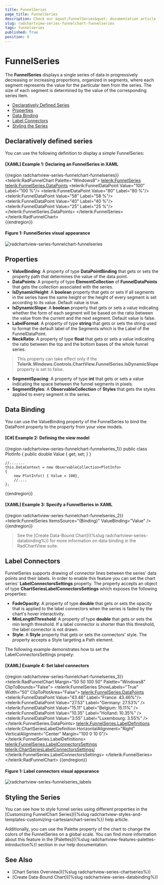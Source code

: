 ```yaml
---
title: FunnelSeries
page_title: FunnelSeries
description: Check our &quot;FunnelSeries&quot; documentation article for the RadChartView {{ site.framework_name }} control.
slug: radchartview-series-funnelchart-funnelseries
tags: funnelseries
published: True
position: 0
---
```


# FunnelSeries

The __FunnelSeries__ displays a single series of data in progressively decreasing or increasing proportions, organized in segments, where each segment represents the value for the particular item from the series. The size of each segment is determined by the value of the corresponding series item.

* [Declaratively Defined Series](#declaratively-defined-series)
* [Properties](#properties)
* [Data Binding](#data-binding)
* [Label Connectors](#label-connectors)
* [Styling the Series](#styling-the-series)

## Declaratively defined series

You can use the following definition to display a simple FunnelSeries:        

#### __[XAML] Example 1: Declaring an FunnelSeries in XAML__
{{region radchartview-series-funnelchart-funnelseries}}
	<telerik:RadFunnelChart Palette="Windows8">
		<telerik:FunnelSeries>
			<telerik:FunnelSeries.DataPoints>
				<telerik:FunnelDataPoint Value="100" Label="100 %"/>
				<telerik:FunnelDataPoint Value="80" Label="80 %"/>
				<telerik:FunnelDataPoint Value="58" Label="58 %"/>
				<telerik:FunnelDataPoint Value="40" Label="40 %"/>
				<telerik:FunnelDataPoint Value="25" Label="25 %"/>
			</telerik:FunnelSeries.DataPoints>
		</telerik:FunnelSeries>
	</telerik:RadFunnelChart>	
{{endregion}}

#### __Figure 1: FunnelSeries visual appearance__
![ radchartview-series-funnelchart-funnelseries](images/radchartview-series-funnelseries.png)

## Properties

* __ValueBinding__: A property of type __DataPointBinding__ that gets or sets the property path that determines the value of the data point.
* __DataPoints__: A property of type __ElementCollection__ of __FunnelDataPoints__ that gets the collection associated with the series.
* __IsDynamicHeight__: A __boolean__ property that gets or sets if all segments in the series have the same height or the height of every segment is set according to its value. Default value is true.
* __IsDynamicSlope__: A __boolean__ property that gets or sets a value indicating whether the form of each segment will be based on the ratio between the value from the current and the next segment. Default value is false.
* __LabelFormat__: A property of type __string__ that gets or sets the string used to format the default label of the Segments which is the Label of the FunnelDataPoint.
* __NeckRatio__: A property of type __float__ that gets or sets a value indicating the ratio between the top and the bottom bases of the whole funnel series. 

>This property can take effect only if the __Telerik.Windows.Controls.ChartView.FunnelSeries.IsDynamicSlope__ property is set to false.

* __SegmentSpacing__: A property of type __int__ that gets or sets a value indicating the space between the funnel segments in pixels.
* __SegmentStyles__: A __ObservableCollection__ of __Styles__ that gets the styles applied to every segment in the series. 

## Data Binding

You can use the ValueBinding property of the FunnelSeries to bind the DataPoint property to the property from your view models.

#### __[C#] Example 2: Defining the view model__

{{region radchartview-series-funnelchart-funnelseries_1}}
	public class PlotInfo
    {
        public double Value { get; set; }
    }

	//.......
	this.DataContext = new ObservableCollection<PlotInfo>
	{
		new PlotInfo() { Value = 100},
		//....
	};
{{endregion}}	

#### __[XAML] Example 3: Specify a FunnelSeries in XAML__
{{region radchartview-series-funnelchart-funnelseries_2}}	
	<telerik:FunnelSeries ItemsSource="{Binding}" ValueBinding="Value" />
{{endregion}}

>See the [Create Data-Bound Chart]({%slug radchartview-series-databinding%}) for more information on data binding in the RadChartView suite.

## Label Connectors

FunnelSeries supports drawing of connector lines between the series' data points and their labels. In order to enable this feature you can set the chart series' __LabelConnectorsSettings__ property. The property accepts an object of type __ChartSeriesLabelConnectorsSettings__ which exposes the following properties:

* __FadeOpacity__: A property of type __double__ that gets or sets the opacity that is applied to the label connectors when the series is faded by the chart's hover interactivity.
* __MinLengthThreshold__: A property of type __double__ that gets or sets the min length threshold. If a label connector is shorter than this threshold, the label connector is not drawn.
* __Style__: A __Style__ property that gets or sets the connectors' style. The property accepts a Style targeting a Path element.

The following example demonstrates how to set the LabelConnectorsSettings propety:

#### __[XAML] Example 4: Set label connectors__
{{region radchartview-series-funnelchart-funnelseries_3}}
	<telerik:RadFunnelChart  Margin="50 50 100 50"  Palette="Windows8" ClipToBounds="False">
		<telerik:FunnelSeries ShowLabels="True" Width="50" ClipToPlotArea="False">
			<telerik:FunnelSeries.DataPoints>
				<telerik:FunnelDataPoint Value="43.46" Label="France: 43.46%"/>
				<telerik:FunnelDataPoint Value="27.53" Label="Germany: 27.53%" />
				<telerik:FunnelDataPoint Value="15.11" Label="Belgium: 15.11%" />
				<telerik:FunnelDataPoint Value="10.35" Label="Holland: 10.35%" />
				<telerik:FunnelDataPoint Value="3.55" Label="Luxembourg: 3.55%" />
			</telerik:FunnelSeries.DataPoints>
			<telerik:FunnelSeries.LabelDefinitions>
				<telerik:ChartSeriesLabelDefinition HorizontalAlignment="Right" VerticalAlignment="Center" Margin="100 0 10 0"/>
			</telerik:FunnelSeries.LabelDefinitions>
			<telerik:FunnelSeries.LabelConnectorsSettings>
				<telerik:ChartSeriesLabelConnectorsSettings/>
			</telerik:FunnelSeries.LabelConnectorsSettings>
		</telerik:FunnelSeries>
	</telerik:RadFunnelChart>
{{endregion}}

#### __Figure 1: Label connectors visual appearance__
![ radchartview-series-funnelseries_labels](images/radchartview-series-funnelseries_labels.png)

## Styling the Series

You can see how to style funnel series using different properties in the [Customizing FunnelChart Series]({%slug radchartview-styles-and-templates-customizing-cartesianchart-series%}) help article.

Additionally, you can use the Palette property of the chart to change the colors of the FunnelSeries on a global scale. You can find more information about this feature in the [Palettes]({%slug radchartview-features-palettes-introduction%}) section in our help documentation.

## See Also
 * [Chart Series Overview]({%slug radchartview-series-chartseries%})
 * [Create Data-Bound Chart]({%slug radchartview-series-databinding%})